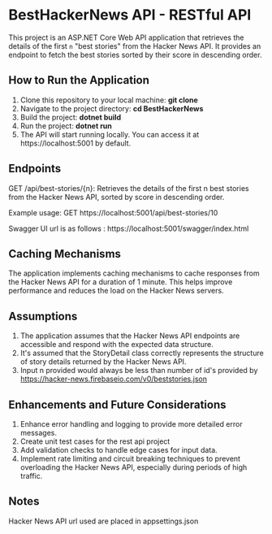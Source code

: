 # BestHackerNews API - RESTful API
This project is an ASP.NET Core Web API application that retrieves the details of the first `n` "best stories" from the Hacker News API. It provides an endpoint to fetch the best stories sorted by their score in descending order.

## How to Run the Application
  1. Clone this repository to your local machine:
      **git clone <repository-url>**
  2. Navigate to the project directory:
      **cd BestHackerNews**
  3. Build the project:
      **dotnet build**
  4. Run the project:
      **dotnet run**
  5. The API will start running locally. You can access it at https://localhost:5001 by default.
  
## Endpoints
GET /api/best-stories/{n}: Retrieves the details of the first n best stories from the Hacker News API, sorted by score in descending order.

Example usage: GET https://localhost:5001/api/best-stories/10

Swagger UI url is as follows : https://localhost:5001/swagger/index.html
## Caching Mechanisms
The application implements caching mechanisms to cache responses from the Hacker News API for a duration of 1 minute. This helps improve performance and reduces the load on the Hacker News servers.
## Assumptions
1. The application assumes that the Hacker News API endpoints are accessible and respond with the expected data structure.
2. It's assumed that the StoryDetail class correctly represents the structure of story details returned by the Hacker News API.
3. Input n provided would always be less than number of id's provided by https://hacker-news.firebaseio.com/v0/beststories.json
## Enhancements and Future Considerations
1. Enhance error handling and logging to provide more detailed error messages.
2. Create unit test cases for the rest api project
3. Add validation checks to handle edge cases for input data.
4. Implement rate limiting and circuit breaking techniques to prevent overloading the Hacker News API, especially during periods of high traffic.
## Notes
Hacker News API url used are placed in appsettings.json
